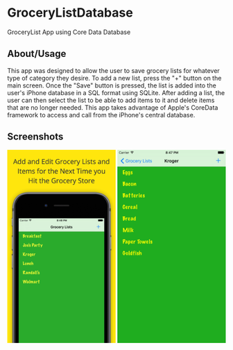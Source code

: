 # GroceryListDatabase
GroceryList App using Core Data Database

<h2>About/Usage</h2>
This app was designed to allow the user to save grocery lists for whatever type of category they desire. To add a new list, press the "+" button on the main screen. Once the "Save" button is pressed, the list is added into the user's iPhone database in a SQL format using SQLite. After adding a list, the user can then select the list to be able to add items to it and delete items that are no longer needed. This app takes advantage of Apple's CoreData framework to access and call from the iPhone's central database.


<h2>Screenshots</h2>
<img src="https://github.com/millz60/GroceryListDatabase/blob/master/GroceryListDatabaseScreenshot.jpeg?raw=true" width="250">
<img src="https://github.com/millz60/GroceryListDatabase/blob/master/Simulator%20Screen%20Shot%20Aug%208,%202016,%208.47.22%20PM.png?raw=true" width="250">
